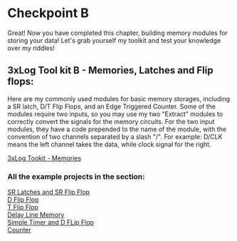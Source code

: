 # Checkpoint B

Great! Now you have completed this chapter, building memory modules for storing your data! Let's grab yourself my toolkit and test your knowledge over my riddles!

## 3xLog Tool kit B - Memories, Latches and Flip flops:

Here are my commonly used modules for basic memory storages, including a SR latch, D/T Flip Flops, and an Edge Triggered Counter. Some of the modules require two inputs, so you may use my two "Extract" modules to correctly convert the signals for the memory circuits. For the two input modules, they have a code prepended to the name of the module, with the convention of two channels separated by a slash "/". For example: D/CLK means the left channel takes the data, while clock signal for the right.

[3xLog Tookit - Memories](../example_projects/toolkits/3xLog%20Toolkit%20-%20Memories.zip)

### All the example projects in the section:
[SR Latches and SR Flip Flop](../example_projects/memories/2.1-SR_Latches_and_Flip_Flop.sunvox) </br>
[D Flip Flop](../example_projects/memories/2.3-D_Flip_Flops.sunvox) </br>
[T Flip Flop](../example_projects/memories/2.4-T_Flip_Flops.sunvox) </br>
[Delay Line Memory](../example_projects/memories/2.5a-Delay_Line_Basics.sunvox) </br>
[Simple Timer and D FLip Flop](../example_projects/memories/2.5b-Time_and_D_Flip_Flop.sunvox) </br>
[Counter](../example_projects/memories/2.5c-Counter.sunvox)
